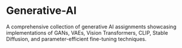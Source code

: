 # Generative-AI
A comprehensive collection of generative AI assignments showcasing implementations of GANs, VAEs, Vision Transformers, CLIP, Stable Diffusion, and parameter-efficient fine-tuning techniques. 
